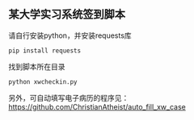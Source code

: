 ## 某大学实习系统签到脚本

请自行安装python，并安装requests库
```
pip install requests
```
找到脚本所在目录
```
python xwcheckin.py
```

另外，可自动填写电子病历的程序见：https://github.com/ChristianAtheist/auto_fill_xw_case